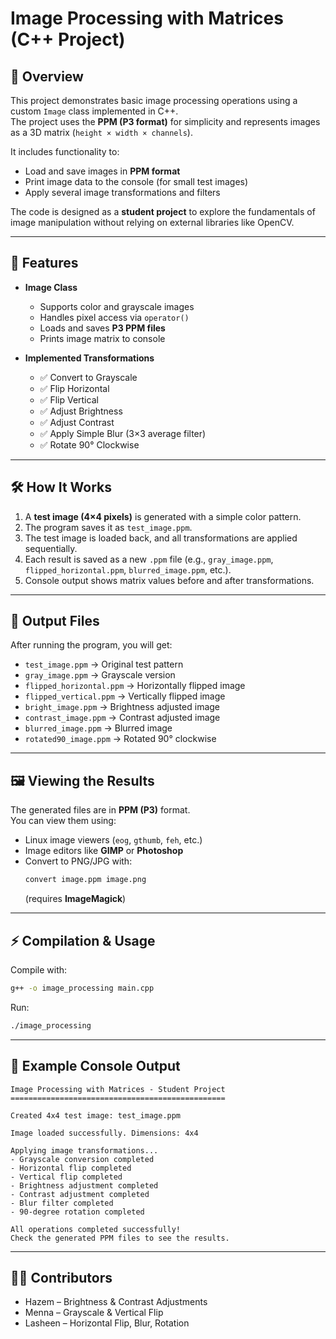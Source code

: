 # Image Processing with Matrices (C++ Project)

## 📌 Overview
This project demonstrates basic image processing operations using a custom `Image` class implemented in C++.  
The project uses the **PPM (P3 format)** for simplicity and represents images as a 3D matrix (`height × width × channels`).  

It includes functionality to:
- Load and save images in **PPM format**
- Print image data to the console (for small test images)
- Apply several image transformations and filters  

The code is designed as a **student project** to explore the fundamentals of image manipulation without relying on external libraries like OpenCV.

---

## 🚀 Features
- **Image Class**  
  - Supports color and grayscale images  
  - Handles pixel access via `operator()`  
  - Loads and saves **P3 PPM files**  
  - Prints image matrix to console  

- **Implemented Transformations**  
  - ✅ Convert to Grayscale  
  - ✅ Flip Horizontal  
  - ✅ Flip Vertical  
  - ✅ Adjust Brightness  
  - ✅ Adjust Contrast  
  - ✅ Apply Simple Blur (3×3 average filter)  
  - ✅ Rotate 90° Clockwise  

---

## 🛠️ How It Works
1. A **test image (4×4 pixels)** is generated with a simple color pattern.  
2. The program saves it as `test_image.ppm`.  
3. The test image is loaded back, and all transformations are applied sequentially.  
4. Each result is saved as a new `.ppm` file (e.g., `gray_image.ppm`, `flipped_horizontal.ppm`, `blurred_image.ppm`, etc.).  
5. Console output shows matrix values before and after transformations.  

---

## 📂 Output Files
After running the program, you will get:  
- `test_image.ppm` → Original test pattern  
- `gray_image.ppm` → Grayscale version  
- `flipped_horizontal.ppm` → Horizontally flipped image  
- `flipped_vertical.ppm` → Vertically flipped image  
- `bright_image.ppm` → Brightness adjusted image  
- `contrast_image.ppm` → Contrast adjusted image  
- `blurred_image.ppm` → Blurred image  
- `rotated90_image.ppm` → Rotated 90° clockwise  

---

## 🖼️ Viewing the Results
The generated files are in **PPM (P3)** format.  
You can view them using:
- Linux image viewers (`eog`, `gthumb`, `feh`, etc.)
- Image editors like **GIMP** or **Photoshop**
- Convert to PNG/JPG with:
  ```bash
  convert image.ppm image.png
  ```
  (requires **ImageMagick**)

---

## ⚡ Compilation & Usage
Compile with:
```bash
g++ -o image_processing main.cpp
```

Run:
```bash
./image_processing
```

---

## 📖 Example Console Output
```
Image Processing with Matrices - Student Project
================================================

Created 4x4 test image: test_image.ppm

Image loaded successfully. Dimensions: 4x4

Applying image transformations...
- Grayscale conversion completed
- Horizontal flip completed
- Vertical flip completed
- Brightness adjustment completed
- Contrast adjustment completed
- Blur filter completed
- 90-degree rotation completed

All operations completed successfully!
Check the generated PPM files to see the results.
```

---

## 👨‍💻 Contributors
- Hazem – Brightness & Contrast Adjustments  
- Menna – Grayscale & Vertical Flip  
- Lasheen – Horizontal Flip, Blur, Rotation  
